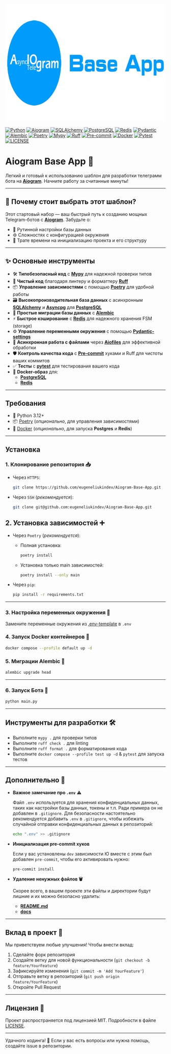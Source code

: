 <p align="center">
  <img width="792" height="369" src="docs/images/logo.png" alt="logo">
</p>

[![Python](https://img.shields.io/badge/Python-3.12+-2d91f5?logo=python&logoColor=FFD43B&style=for-the-badge)](https://www.python.org/)
[![Aiogram](https://img.shields.io/badge/Aiogram-3.x-2d91f5?logo=telegram&style=for-the-badge)](https://aiogram.dev/)
[![SQLAlchemy](https://img.shields.io/badge/SQLAlchemy-2.0-D71F00?logo=sqlalchemy&style=for-the-badge)](https://www.sqlalchemy.org/)
[![PostgreSQL](https://img.shields.io/badge/Postgresql-16.0-2d91f5?logo=postgresql&logoColor=white&style=for-the-badge)](https://www.postgresql.org/)
[![Redis](https://img.shields.io/badge/Redis-latest-DC382D?logo=redis&style=for-the-badge)](https://redis.io/)
[![Pydantic](https://img.shields.io/badge/Pydantic-2.11.5-E92063?logo=pydantic&style=for-the-badge)](https://docs.pydantic.dev/latest/)
[![Alembic](https://img.shields.io/badge/Alembic-1.16.1-2d91f5?style=for-the-badge)](https://redis.io/)
[![Poetry](https://img.shields.io/badge/Poetry-2.1.3-2d91f5?logo=poetry&style=for-the-badge)](https://python-poetry.org/)
[![Mypy](https://img.shields.io/badge/Mypy-1.6-2d91f5?logo=python&logoColor=59acff&style=for-the-badge)](https://mypy-lang.org/)
[![Ruff](https://img.shields.io/badge/Ruff-0.11.12-green?logo=ruff&style=for-the-badge)](https://docs.astral.sh/ruff/)
[![Pre-commit](https://img.shields.io/badge/Pre--commit-4.2.0-yellow?logo=precommit&style=for-the-badge)](https://pre-commit.com/)
[![Docker](https://img.shields.io/badge/Docker-24.0-2d91f5?logo=docker&style=for-the-badge)](https://www.docker.com/)
[![Pytest](https://img.shields.io/badge/Pytest-8.4.0-2d91f5?logo=pytest&style=for-the-badge)](https://docs.pytest.org/)
[![LICENSE](https://img.shields.io/badge/license-mit-green?style=for-the-badge)](LICENSE.txt)

# Aiogram Base App 🚀

Легкий и готовый к использованию шаблон для разработки телеграмм бота на [**Aiogram**](https://github.com/aiogram/aiogram). Начните работу за считанные минуты!

---

## 🌟 Почему стоит выбрать этот шаблон?

Этот стартовый набор — ваш быстрый путь к созданию мощных Telegram-ботов с
[**Aiogram**](https://github.com/aiogram/aiogram). Забудьте о:

- 🔧 Рутинной настройки базы данных
- ⚙️ Сложностях с конфигурацией окружения
- 📂 Трате времени на инициализацию проекта и его структуру

---

## ✨ Основные инструменты

- 🛠️ **Типобезопасный код** с [**Mypy**](https://github.com/python/mypy) для надежной проверки типов
- 🧼 **Чистый код** благодаря линтеру и форматтеру [**Ruff**](https://github.com/astral-sh/ruff)
- 📦 **Управление зависимостями** с помощью [**Poetry**](https://github.com/python-poetry/poetry) для удобной работы
- 🗃️ **Высокопроизводительная база данных** с асинхронным [**SQLAlchemy**](https://github.com/sqlalchemy/sqlalchemy) и
  [**Asyncpg**](https://magicstack.github.io/asyncpg/current/) для [**PostgreSQL**](https://www.postgresql.org/)
- 🔄 **Простые миграции базы данных** с [**Alembic**](https://github.com/sqlalchemy/alembic)
- ⚡ **Быстрое кэширование** с [**Redis**](https://github.com/redis/redis-py) для надежного хранения FSM (storage)
- ⚙️ **Управление переменными окружения** с помощью [**Pydantic-settings**](https://github.com/pydantic/pydantic-settings)
- 📁 **Асинхронная работа с файлами** через [**Aiofiles**](https://github.com/Tinche/aiofiles) для эффективной обработки
- 🛡️ **Контроль качества кода** с [**Pre-commit**](https://github.com/pre-commit/pre-commit) хуками и Ruff для чистоты
  ваших коммитов
- ✅ **Тесты** с [**pytest**](https://github.com/pytest-dev/pytest) для тестирования вашего кода
- 🐳 **Docker-образ** для:
    - [**PostgreSQL**](https://hub.docker.com/_/postgres)
    - [**Redis**](https://hub.docker.com/_/redis)

---

## Требования

- 🐍 Python 3.12+
- 📦 [Poetry](https://python-poetry.org/docs/#installation) (*опционально*, для управления зависимостями)
- 🐳 [Docker](https://www.docker.com/get-started) (*опционально*, для запуска **Postgres** и **Redis**)

---

## Установка

### 1. Клонирование репозитория 📥

- Через `HTTPS`:
  ```bash
  git clone https://github.com/eugeneliukindev/Aiogram-Base-App.git
  ```

- Через `SSH` (*рекомендуется*):
   ```bash
   git clone git@github.com:eugeneliukindev/Aiogram-Base-App.git
   ```

## 2. Установка зависимостей ➕

- Через `Poetry` (*рекомендуется*):
  - Полная установка:
    ```bash
    poetry install
    ```
  
  - Установка только main зависимостей:
    ```bash
    poetry install --only main
    ```

- Через `pip`:
  ```bash
  pip install -r requirements.txt
  ```

---

### 3. Настройка переменных окружения 🔑

Замените переменные окружения из [.env-template](.env-template) в `.env`

### 4. Запуск Docker контейнеров 🐳
```bash
docker compose --profile default up -d 
```

### 5. Миграции Alembic 🔄
```bash
alembic upgrade head
```

---

### 6. Запуск Бота 🚀
```bash
python main.py
```

---

## Инструменты для разработки 🛠️

- Выполните `mypy .` для проверки типов
- Выполните `ruff check .` для linting
- Выполните `ruff format .` для форматирования кода
- Выполните `docker compose --profile test up -d` & `pytest` для запуска тестов 

---

## Дополнительно 📌

- **Важное замечание про `.env`** ⚠️

  Файл `.env` используется для хранения конфиденциальных данных, таких как настройки базы данных, токены и т.п. Ради
  примера он не добавлен в `.gitignore`. Для безопасности настоятельно рекомендуется добавить `.env` в `.gitignore`,
  чтобы избежать случайной отправки конфиденциальных данных в репозиторий:
  ```bash
  echo ".env" >> .gitignore
  ```

- **Инициализация pre-commit хуков**

  Если у вас установлены `dev` зависимости Ю вместе с этим был добавлен `pre-commit`, чтобы его активировать нужно:
  ```bash
  pre-commit install
  ```

- **Удаление ненужных файлов 🗑️**

  Скорее всего, в вашем проекте эти файлы и директории будут лишние и их можно безопасно удалить:
  - [**README.md**](README.md)
  - [**docs**]()

---

## Вклад в проект 🤝

Мы приветствуем любые улучшения! Чтобы внести вклад:

1. Сделайте форк репозитория
2. Создайте ветку для новой функциональности (`git checkout -b feature/YourFeature`)
3. Зафиксируйте изменения (`git commit -m 'Add YourFeature'`)
4. Отправьте ветку в репозиторий (`git push origin feature/YourFeature`)
5. Откройте Pull Request

---

## Лицензия 📄

Проект распространяется под лицензией MIT. Подробности в файле [LICENSE](LICENSE.txt).

---

Удачного кодинга! 🎉 Если у вас есть вопросы или нужна помощь, создайте issue в репозитории.